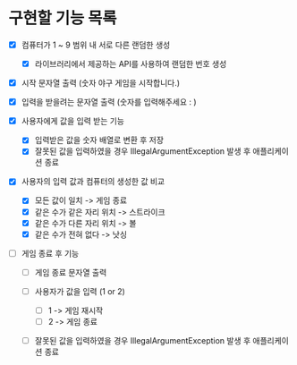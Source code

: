 
# 구현할 기능 목록

- [x] 컴퓨터가 1 ~ 9 범위 내 서로 다른 랜덤한 생성
  - [x] 라이브러리에서 제공하는 API를 사용하여 랜덤한 번호 생성
  
- [x] 시작 문자열 출력 (숫자 야구 게임을 시작합니다.)

- [x] 입력을 받을려는 문자열 출력 (숫자를 입력해주세요 : )

- [x] 사용자에게 값을 입력 받는 기능
  - [x] 입력받은 값을 숫자 배열로 변환 후 저장
  - [x] 잘못된 값을 입력하였을 경우 IllegalArgumentException 발생 후 애플리케이션 종료

- [x] 사용자의 입력 값과 컴퓨터의 생성한 값 비교
  - [x] 모든 값이 일치 -> 게임 종료
  - [x] 같은 수가 같은 자리 위치 -> 스트라이크
  - [x] 같은 수가 다른 자리 위치 -> 볼 
  - [x] 같은 수가 전혀 없다 -> 낫싱

- [ ] 게임 종료 후 기능
  - [ ] 게임 종료 문자열 출력
  - [ ] 사용자가 값을 입력 (1 or 2)
    - [ ] 1 -> 게임 재시작
    - [ ] 2 -> 게임 종료
  - [ ] 잘못된 값을 입력하였을 경우 IllegalArgumentException 발생 후 애플리케이션 종료

